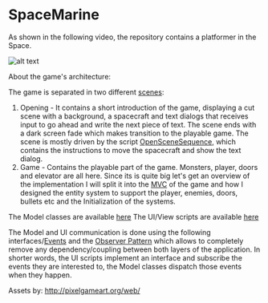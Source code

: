 # SpaceMarine

As shown in the following video, the repository contains a platformer in the Space.

![alt text](https://github.com/ycarowr/SpaceMarine/blob/master/Assets/Textures/spacemarine.gif)

About the game's architecture:

The game is separated in two different [scenes](https://github.com/ycarowr/SpaceMarine/tree/master/Assets/Scenes): 
  1. Opening - It contains a short introduction of the game, displaying a cut scene with a background, a spacecraft and text dialogs that receives input to go ahead and write the next piece of text. The scene ends with a dark screen fade which makes transition to the playable game. The scene is mostly driven by the script [OpenSceneSequence](https://github.com/ycarowr/SpaceMarine/blob/master/Assets/Scripts/Data/Sequences/Opening/OpeningSceneSequence.cs), which contains the instructions to move the spacecraft and show the text dialog.
  2. Game - Contains the playable part of the game. Monsters, player, doors and elevator are all here. Since its is quite big let's get an overview of the implementation I will split it into the [MVC](https://en.wikipedia.org/wiki/Model%E2%80%93view%E2%80%93controller) of the game and how I designed the entity system to support the player, enemies, doors, bullets etc and the Initialization of the systems.
  
The Model classes are available [here](https://github.com/ycarowr/SpaceMarine/tree/master/Assets/Scripts/Model) 
The UI/View scripts are available [here](https://github.com/ycarowr/SpaceMarine/tree/master/Assets/Scripts/Ui)
  
The Model and UI communication is done using the following interfaces/[Events](https://github.com/ycarowr/SpaceMarine/blob/master/Assets/Scripts/GameEvents/GameEvent.cs) and the [Observer Pattern](https://github.com/ycarowr/Tools/blob/3be2788408fd80bcd3c4a849bb0a7161230d944a/Patterns/Observer/Observer.cs) which allows to completely remove any dependency/coupling between both layers of the application. In shorter words, the UI scripts implement an interface and subscribe the events they are interested to, the Model classes dispatch those events when they happen. 
  
Assets by: http://pixelgameart.org/web/

